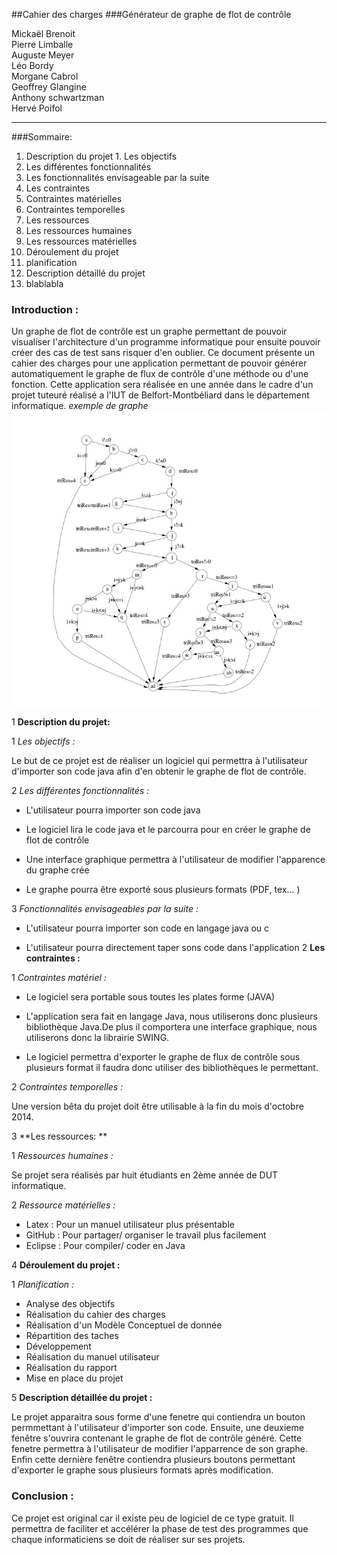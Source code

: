 ##Cahier des charges
###Générateur de graphe de flot de contrôle



Mickaël Brenoit  
Pierre Limballe  
Auguste Meyer  
Léo Bordy  
Morgane Cabrol  
Geoffrey Glangine  
Anthony schwartzman  
Hervé Poifol 

---------------
###Sommaire:
1. Description du projet
 1. Les objectifs
 2. Les différentes fonctionnalités
 3. Les fonctionnalités envisageable par la suite
2. Les contraintes
 1. Contraintes matérielles
 2. Contraintes temporelles
3. Les ressources
 1. Les ressources humaines
 2. Les ressources matérielles
4. Déroulement du projet
 1. planification
5. Description détaillé du projet
 1. blablabla

### Introduction :

Un graphe de flot de contrôle est un graphe permettant de pouvoir visualiser l'architecture d'un programme informatique pour ensuite pouvoir créer des cas de test sans risquer d'en oublier. Ce document présente un cahier des charges pour une application permettant de pouvoir générer automatiquement le graphe de flux de contrôle d'une méthode ou d'une fonction. Cette application sera réalisée en une année dans le cadre d'un projet tuteuré réalisé a l'IUT de Belfort-Montbéliard dans le département informatique.
*exemple de graphe*
![Zozor](ex3.jpg)

1 **Description du projet:**

 1 *Les objectifs :*
	
Le but de ce projet est de réaliser un logiciel qui permettra à l'utilisateur d'importer son code java afin d'en obtenir le graphe de flot de contrôle.

 2 *Les différentes fonctionnalités :*
	
  * L'utilisateur pourra importer son code java 

  * Le logiciel lira le code java et le parcourra pour en créer le graphe de flot de contrôle 

  * Une interface graphique permettra à l'utilisateur de modifier 	l'apparence du graphe crée

  * Le graphe pourra être exporté sous plusieurs formats (PDF, tex... )

 3 *Fonctionnalités envisageables par la suite :*

  * L'utilisateur pourra importer son code en langage java ou c

  * L'utilisateur pourra directement taper sons code dans l'application
2 **Les contraintes :**
	
 1 *Contraintes matériel :*

  * Le logiciel sera portable sous toutes les plates forme (JAVA) 

  * L'application sera fait en langage Java, nous utiliserons donc plusieurs bibliothèque Java.De plus il comportera une interface graphique, nous utiliserons donc la librairie SWING. 

  * Le logiciel permettra d'exporter le graphe de flux de contrôle sous plusieurs format il faudra donc utiliser des bibliothèques le permettant.

 2 *Contraintes temporelles :*

Une version bêta du projet doit être utilisable à la fin du mois d'octobre 2014. 

3 **Les ressources: **
 
 1 *Ressources humaines :*
	
Se projet sera réalisés par huit étudiants en 2ème année de DUT informatique.

 2 *Ressource matérielles :*
	
  * Latex : Pour un manuel utilisateur plus présentable
  * GitHub : Pour partager/ organiser le travail plus facilement
  * Eclipse : Pour compiler/ coder en Java 

4 **Déroulement du projet :**

 1 *Planification :*
	
  * Analyse des objectifs
  * Réalisation du cahier des charges
  * Réalisation d'un Modèle Conceptuel de donnée 
  * Répartition des taches 
  * Développement
  * Réalisation du manuel utilisateur
  * Réalisation du rapport
  * Mise en place du projet

5 **Description détaillée du projet :**
	
Le projet apparaitra sous forme d'une fenetre qui contiendra un bouton permmettant à l'utilisateur d'importer son code. 
	Ensuite, une deuxieme fenêtre s'ouvrira contenant le graphe de flot de contrôle généré.
	Cette fenetre permettra à l'utilisateur de modifier l'apparrence de son graphe. Enfin cette dernière fenêtre contiendra plusieurs boutons permettant d'exporter le graphe sous plusieurs formats après modification.

### Conclusion :

Ce projet est original car il existe peu de logiciel de ce type gratuit. Il permettra de faciliter et accélérer la phase de test des programmes que chaque informaticiens se doit de réaliser sur ses projets. 

